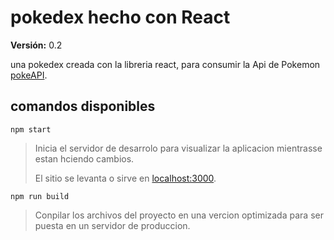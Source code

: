 # pokedex hecho con React


**Versión:** 0.2

una pokedex creada con la libreria react, para consumir la Api de Pokemon [pokeAPI](https://pokeapi.co/).

## comandos disponibles 

`npm start`

>Inicia el servidor de desarrolo para visualizar la aplicacion mientrasse estan hciendo cambios.
>
>El sitio se levanta o sirve en [localhost:3000](http://localhost:3000/). 

`npm run build`

>Conpilar los archivos del proyecto en una vercion optimizada para ser puesta en un servidor de produccion.

